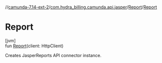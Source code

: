 //[camunda-7.14-ext-2](../../../index.md)/[com.hydra_billing.camunda.api.jasper](../index.md)/[Report](index.md)/[Report](-report.md)

# Report

[jvm]\
fun [Report](-report.md)(client: HttpClient)

Creates JasperReports API connector instance.
